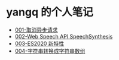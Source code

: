 # yangq 的个人笔记

- [001-取消异步请求](docs/001-取消异步请求.md)
- [002-Web Speech API SpeechSynthesis](docs/002-WebSpeechAPI-SpeechSynthesis.md)
- [003-ES2020 新特性](docs/003-ES2020%20新特性.md)
- [004-字符串转换成字符串数组](docs/004-字符串转换成字符串数组.md)
